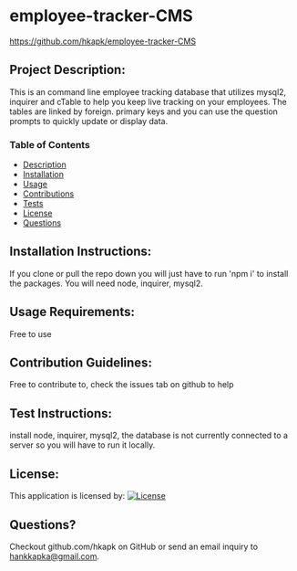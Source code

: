 # employee-tracker-CMS

https://github.com/hkapk/employee-tracker-CMS

## Project Description:

This is an command line employee tracking database that utilizes mysql2, inquirer and cTable to help you keep live tracking on your employees. The tables are linked by foreign. primary keys and you can use the question prompts to quickly update or display data.

### Table of Contents

- [Description](#description)
- [Installation](#installation)
- [Usage](#usage)
- [Contributions](#contributions)
- [Tests](#tests)
- [License](#license)
- [Questions](#questions)

## Installation Instructions:

If you clone or pull the repo down you will just have to run 'npm i' to install the packages. You will need node, inquirer, mysql2.

## Usage Requirements:

Free to use

## Contribution Guidelines:

Free to contribute to, check the issues tab on github to help

## Test Instructions:

install node, inquirer, mysql2, the database is not currently connected to a server so you will have to run it locally.

## License:

This application is licensed by:
[![License](https://img.shields.io/badge/License--blue.svg)](https://opensource.org/licenses/)

## Questions?

Checkout github.com/hkapk on GitHub or send an email inquiry to hankkapka@gmail.com.

